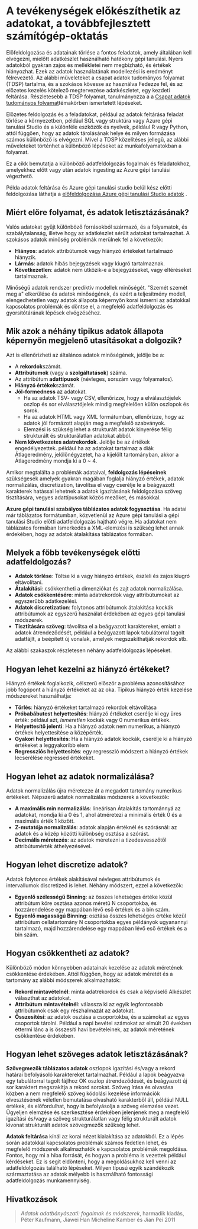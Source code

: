 <properties
    pageTitle="A tevékenységek előkészíthetik az adatokat, a továbbfejlesztett gép tanulási |} Microsoft Azure"
    description="Előre folyamat, és felkészülés azt gépi tanulási adatok letisztázásának."
    services="machine-learning"
    documentationCenter=""
    authors="bradsev"
    manager="jhubbard"
    editor="cgronlun" />

<tags
    ms.service="machine-learning"
    ms.workload="data-services"
    ms.tgt_pltfrm="na"
    ms.devlang="na"
    ms.topic="article"
    ms.date="09/19/2016" 
    ms.author="bradsev" />


# <a name="tasks-to-prepare-data-for-enhanced-machine-learning"></a>A tevékenységek előkészíthetik az adatokat, a továbbfejlesztett számítógép-oktatás

Előfeldolgozása és adatainak törlése a fontos feladatok, amely általában kell elvégezni, mielőtt adatkészlet használható hatékony gépi tanulási. Nyers adatokból gyakran zajos és mellékletei nem megbízható, és értékek hiányozhat. Ezek az adatok használatának modellezési is eredményt félrevezető. Az alábbi műveleteket a csapat adatok tudományos folyamat (TDSP) tartalma, és a szokásos kövesse az használva Fedezze fel, és az előzetes kezelés kötelező megtervezése adatkészletet, egy kezdeti feltárása. Részletesebb a TDSP folyamat, tanulmányozza a a [Csapat adatok tudományos folyamat](https://azure.microsoft.com/documentation/learning-paths/cortana-analytics-process/)témakörben ismertetett lépéseket.

Előzetes feldolgozás és a feladatokat, például az adatok feltárása feladat törlése a környezetben, például SQL vagy struktúra vagy Azure gépi tanulási Studio és a különféle eszközök és nyelvek, például R vagy Python, attól függően, hogy az adatok tárolásának helye és milyen formázása számos különböző is elvégezni. Mivel a TDSP közelítéses jellegű, az alábbi műveleteket történhet a különböző lépéseket az munkafolyamatokban a folyamat.

Ez a cikk bemutatja a különböző adatfeldolgozás fogalmak és feladatokhoz, amelyekhez előtt vagy után adatok ingesting az Azure gépi tanulási végezhető.

Példa adatok feltárása és Azure gépi tanulási studio belül kész előtti feldolgozása láthatja a [előfeldolgozása Azure gépi tanulási Studio adatok](https://azure.microsoft.com/documentation/videos/preprocessing-data-in-azure-ml-studio/) .


## <a name="why-pre-process-and-clean-data"></a>Miért előre folyamat, és adatok letisztázásának?

Valós adatokat gyűjt különböző forrásokból származó, és a folyamatok, és szabálytalanság, illetve hogy az adatkészlet sérült adatokat tartalmazhat. A szokásos adatok minőség problémák merülnek fel a következők:

* **Hiányos**: adatok attribútumok vagy hiányzó értékeket tartalmazó hiányzik.
* **Lármás**: adatok hibás bejegyzések vagy kiugró tartalmaznak.
* **Következetlen**: adatok nem ütközik-e a bejegyzéseket, vagy eltéréseket tartalmaznak.

Minőségű adatok rendszer prediktív modellek minőségét. "Szemét szemét meg a" elkerülése és adatok minőségének, és ezért a teljesítmény modell, elengedhetetlen vagy adatok állapota képernyőn korai ismerni az adatokkal kapcsolatos problémák és döntse el, a megfelelő adatfeldolgozás és gyorsítótárának lépések elvégzéséhez.

## <a name="what-are-some-typical-data-health-screens-that-are-employed"></a>Mik azok a néhány tipikus adatok állapota képernyőn megjelenő utasításokat a dolgozik?

Azt is ellenőrizheti az általános adatok minőségének, jelölje be a:

* A **rekordok**számát.
* **Attribútumok** (vagy a **szolgáltatások**) száma.
* Az attribútum **adattípusok** (névleges, sorszám vagy folyamatos).
* **Hiányzó értékek**számát.
* **Jól-formedness** az adatokat.
    * Ha az adatok TSV- vagy CSV, ellenőrizze, hogy a elválasztójelek oszlop és sor elválasztójelek mindig megfelelően külön oszlopok és sorok.
    * Ha az adatok HTML vagy XML formátumban, ellenőrizze, hogy az adatok jól formázott alapján meg a megfelelő szabványok.
    * Elemzési is szükség lehet a strukturált adatok kinyerése félig strukturált és strukturálatlan adatokat abból.
* **Nem következetes adatrekordok**. Jelölje be az értékek engedélyezettek. például ha az adatokat tartalmaz a diák Átlageredmény, jelölőnégyzetet, ha a kijelölt tartományban, akkor a Átlageredmény mondja ki a 0 ~ 4.

Amikor megtalálta a problémák adataival, **feldolgozás lépéseinek** szükségesek amelyek gyakran magában foglalja hiányzó értékek, adatok normalizálás, discretization, távolítsa el vagy cserélje le a beágyazott karakterek hatással lehetnek a adatok igazításának feldolgozása szöveg tisztítására, vegyes adattípusokat közös mezőket, és másokkal.

**Azure gépi tanulási szabályos táblázatos adatok fogyasztása**.  Ha adatai már táblázatos formátumban, közvetlenül az Azure gépi tanulási a gépi tanulási Studio előtti adatfeldolgozás hajtható végre.  Ha adatokat nem táblázatos formában Ismerkedés a XML-elemzési is szükség lehet annak érdekében, hogy az adatok átalakítása táblázatos formában.  

## <a name="what-are-some-of-the-major-tasks-in-data-pre-processing"></a>Melyek a főbb tevékenységek előtti adatfeldolgozás?

* **Adatok törlése**: Töltse ki a vagy hiányzó értékek, észleli és zajos kiugró eltávolítani.
* **Átalakítási**: csökkentheti a dimenziókat és zajt adatok normalizálása.
* **Adatok csökkentésére**: minta adatrekordok vagy attribútumokat az egyszerűbb adatkezelési.
* **Adatok discretization**: folytonos attribútumok átalakítása kockák attribútumok az egyszerű használat érdekében az egyes gépi tanulási módszerek.
* **Tisztítására szöveg**: távolítsa el a beágyazott karaktereket, emiatt a adatok átrendeződését, például a beágyazott lapok tabulátorral tagolt adatfájlt, a beépített új vonalak, amelyek megszakíthatják rekordok stb.

Az alábbi szakaszok részletesen néhány adatfeldolgozás lépéseket.

## <a name="how-to-deal-with-missing-values"></a>Hogyan lehet kezelni az hiányzó értékeket?

Hiányzó értékek foglalkozik, célszerű először a probléma azonosításához jobb fogópont a hiányzó értékeket az az oka. Tipikus hiányzó érték kezelése módszereket használhatja:

* **Törlés**: hiányzó értékeket tartalmazó rekordok eltávolítása
* **Próbabábutest helyettesítés**: hiányzó értékeket cserélje ki egy üres érték: például azt, _Ismeretlen_ kockák vagy 0 numerikus értékek.
* **Helyettesítő jelenti**: Ha a hiányzó adatok nem numerikus, a hiányzó értékek helyettesítése a középérték.
* **Gyakori helyettesítés**: Ha a hiányzó adatok kockák, cserélje ki a hiányzó értékeket a leggyakoribb elem
* **Regressziós helyettesítés**: egy regresszió módszert a hiányzó értékek lecserélése regressed értékeket.  

## <a name="how-to-normalize-data"></a>Hogyan lehet az adatok normalizálása?

Adatok normalizálás újra méretezze át a megadott tartomány numerikus értékeket. Népszerű adatok normalizálás módszerek a következők:

* **A maximális min normalizálás**: lineárisan Átalakítás tartománnyá az adatokat, mondja ki a 0 és 1, ahol átméretezi a minimális érték 0 és a maximális érték 1 között.
* **Z-mutatója normalizálás**: adatok alapján értéknél és szórásnál: az adatok és a közép közötti különbség osztása a szórást.
* **Decimális méretezés**: az adatok méretezni a tizedesvesszőtől attribútumérték áthelyezésével.  

## <a name="how-to-discretize-data"></a>Hogyan lehet discretize adatok?

Adatok folytonos értékek alakításával névleges attribútumok és intervallumok discretized is lehet. Néhány módszert, ezzel a következők:

* **Egyenlő szélességű Binning**: az összes lehetséges értéke közül attribútum köre osztása azonos méretű N csoportokba, és hozzárendelése egy mappában lévő eső értékek és a bin szám.
* **Egyenlő magasságú Binning**: osztása összes lehetséges értéke közül attribútum cellatartomány N csoportokba egyes példányok ugyanannyi tartalmazó, majd hozzárendelése egy mappában lévő eső értékek és a bin szám.  

## <a name="how-to-reduce-data"></a>Hogyan csökkentheti az adatok?

Különböző módon könnyebben adatainak kezelése az adatok méretének csökkentése érdekében. Attól függően, hogy az adatok méretét és a tartomány az alábbi módszerek alkalmazhatók:

* **Rekord mintavételnél**: minta adatrekordok és csak a képviselő Alkészlet választhat az adatokat.
* **Attribútum mintavételnél**: válassza ki az egyik legfontosabb attribútumok csak egy részhalmazát az adatokat.  
* **Összesítési**: az adatok osztása a csoportokba, és a számokat az egyes csoportok tárolni. Például a napi bevétel számokat az elmúlt 20 években éttermi lánc a is összesíti havi bevételeinek, az adatok méretének csökkentése érdekében.  

## <a name="how-to-clean-text-data"></a>Hogyan lehet szöveges adatok letisztázásának?

**Szövegmezők táblázatos adatok** oszlopok igazítási és/vagy a rekord határai befolyásoló karaktereket tartalmazhat. Például a lapok beágyazva egy tabulátorral tagolt fájlhoz OK oszlop átrendeződését, és beágyazott új sor karaktert megszakítja a rekord sorokat. Szöveg írása és olvasása közben a nem megfelelő szöveg kódolási kezelése információk elvesztésének véletlen bemutatása olvasható karakterből áll, például NULL értékek, és előfordulhat, hogy is befolyásolja a szöveg elemzése vezet. Ügyeljen elemzése és szerkesztése érdekében jelenjenek meg a megfelelő igazítási és/vagy a szöveg strukturálatlan vagy félig strukturált adatok kivonat strukturált adatok szövegmezők szükség lehet.

**Adatok feltárása** kínál az korai nézet kialakítása az adatokból. Ez a lépés során adatokkal kapcsolatos problémák számos fedetlen lehet, és megfelelő módszerek alkalmazhatók e kapcsolatos problémák megoldása.  Fontos, hogy mi a hiba forrását, és hogyan a probléma is vezettek például kérdéseket. Ez is segít eldönteni, hogy a megoldásukhoz kell venni az adatfeldolgozás található lépéseket. Milyen típusú egyik szándékozik származtatása az adatok mélyebb is használható fontossági adatfeldolgozás munkamennyiség.

## <a name="references"></a>Hivatkozások

>*Adatok adatbányászati: fogalmak és módszerek*, harmadik kiadás, Péter Kaufmann, Jiawei Han Micheline Kamber és Jian Pei 2011
